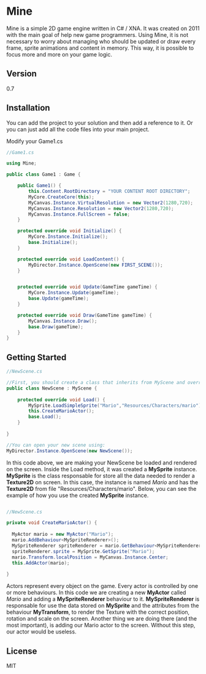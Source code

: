Mine
====
Mine is a simple 2D game engine written in C# / XNA. It was created on 2011 with the main goal of help new game programmers. Using Mine, it is not necessary to worry about managing who should be updated or draw every frame, sprite animations and content in memory. This way, it is possible to focus more and more on your game logic.


Version
-----
0.7


Installation
-----
You can add the project to your solution and then add a reference to it. Or you can just add all the code files into your main project.

Modify your Game1.cs

```````c#
//Game1.cs

using Mine;

public class Game1 : Game {

    public Game1() {
        this.Content.RootDirectory = "YOUR CONTENT ROOT DIRECTORY";
        MyCore.CreateCore(this);
        MyCanvas.Instance.VirtualResolution = new Vector2(1280,720);
        MyCanvas.Instance.Resolution = new Vector2(1280,720);
        MyCanvas.Instance.FullScreen = false;
    }

    protected override void Initialize() {
        MyCore.Instance.Initialize();
        base.Initialize();
    }

    protected override void LoadContent() {
        MyDirector.Instance.OpenScene(new FIRST_SCENE());
    }


    protected override void Update(GameTime gameTime) {
        MyCore.Instance.Update(gameTime);
        base.Update(gameTime);
    }

    protected override void Draw(GameTime gameTime) {
        MyCanvas.Instance.Draw();
        base.Draw(gameTime);
    }
}

```````


Getting Started
-------

````````c#
//NewScene.cs

//First, you should create a class that inherits from MyScene and override the protected method Load.
public class NewScene : MyScene {
  
    protected override void Load() {
        MySprite.LoadSimpleSprite("Mario","Resources/Characters/mario");
        this.CreateMarioActor();
        base.Load();
    }
  
}

//You can open your new scene using:
MyDirector.Instance.OpenScene(new NewScene());

````````
In this code above, we are making your NewScene be loaded and rendered on the screen.
Inside the Load method, it was created a **MySprite** instance. **MySprite** is the class responsable for store all the data needed to render a **Texture2D** on screen. In this case, the instance is named *Mario* and has the **Texture2D** from file "Resources/Characters/mario". Below, you can see the example of how you use the created **MySprite** instance.

```````c#

//NewScene.cs 

private void CreateMarioActor() {
  
  MyActor mario = new MyActor("Mario");
  mario.AddBehaviour<MySpriteRenderer>();
  MySpriteRenderer spriteRenderer = mario.GetBehaviour<MySpriteRenderer>();
  spriteRenderer.sprite = MySprite.GetSprite("Mario");
  mario.Transform.localPosition = MyCanvas.Instance.Center;
  this.AddActor(mario);
  
}

```````
Actors represent every object on the game. Every actor is controlled by one or more behaviours. In this code we are creating a new **MyActor** called *Mario* and adding a **MySpriteRenderer** behaviour to it. **MySpriteRenderer** is responsable for use the data stored on **MySprite** and the attributes from the behaviour **MyTransform**, to render the Texture with the correct position, rotation and scale on the screen. Another thing we are doing there (and the most important), is adding our Mario actor to the screen. Without this step, our actor would be useless.


License
-----
MIT
